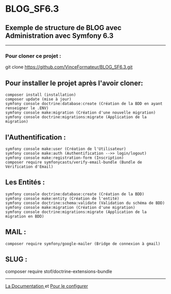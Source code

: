 # BLOG_SF6.3

## Exemple de structure de BLOG avec Administration avec Symfony 6.3 

***

### Pour cloner ce projet :
git clone https://github.com/VinceFormateur/BLOG_SF6.3.git


## Pour installer le projet après l'avoir cloner:
```
composer install (installation)
composer update (mise à jour)
symfony console doctrine:database:create (Création de la BDD en ayant renseigner le .ENV)
symfony console make:migration (Création d'une nouvelle migration)
symfony console doctrine:migrations:migrate (Application de la migration)
```

## l'Authentification :
```
symfony console make:user (Création de l'Utilisateur)
symfony console make:auth (Authentification -->> login/logout)
symfony console make:registration-form (Inscription)
composer require symfonycasts/verify-email-bundle (Bundle de Vérification d'Email)
```

## Les Entités :
```
symfony console doctrine:database:create (Création de la BDD)
symfony console make:entity (Création de l'entité)
symfony console doctrine:schema:validate (Validation du schéma de BDD)
symfony console make:migration (Création d'une migration)
symfony console doctrine:migrations:migrate (Application de la migration en BDD)
```

## MAIL :
```
composer require symfony/google-mailer (Bridge de connexion à gmail)
```

## SLUG :
composer require stof/doctrine-extensions-bundle
***
[ La Documentation ](https://symfony.com/bundles/StofDoctrineExtensionsBundle/current/index.html)
 et [  Pour le configurer  ](https://github.com/doctrine-extensions/DoctrineExtensions/blob/main/doc/sluggable.md)
